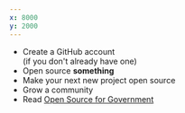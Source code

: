 ```yaml
---
x: 8000
y: 2000
---
```


* Create a GitHub account<br />(if you don't already have one)
* Open source **something**
* Make your next new project open source
* Grow a community
* Read [Open Source for Government](http://ben.balter.com/open-source-for-government/)